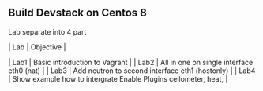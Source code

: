 ## Build Devstack on Centos 8 



Lab separate into 4 part

| Lab  | Objective                                                     |

| Lab1 | Basic introduction to Vagrant                                     |
| Lab2 | All in one on single interface eth0 (nat)                         |
| Lab3 | Add neutron to second interface eth1 (hostonly)                   |
| Lab4 | Show example how to intergrate Enable Plugins  ceilometer, heat,  |
